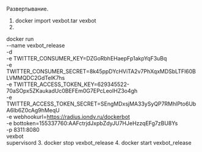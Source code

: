 Развертывание.
1. docker import vexbot.tar vexbot
2.
docker run \
--name vexbot_release \
-d \
-e TWITTER_CONSUMER_KEY=DZGoRbhEHaepFp1akpYqF3uBq \
-e TWITTER_CONSUMER_SECRET=8k45ppDYcHViTA2v7PhXqxMDSbLTFl60BLVMMQDC2GdTelK7hs \
-e TWITTER_ACCESS_TOKEN_KEY=629345522-70aSOpx5ZKaukadUc0BEFEm0G7EPcLeoIHZ3o4gh \
-e TWITTER_ACCESS_TOKEN_SECRET=SEngMDxsjMA33ySyQP7RMhlPto6UbA6Ib6Z0cAg9hMeqU \
-e webhookurl=https://radius.iondv.ru/dockerbot \
-e bottoken=155337760:AAFctrjdJxpbZdyJU7HJeHzzqEFg7zBU8Ys \
-p 8311:8080 \
vexbot \
supervisord
3. docker stop vexbot_release
4. docker start vexbot_release